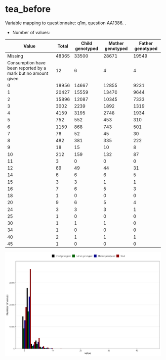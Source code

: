 # tea_before
Variable mapping to questionnaire: q1m, question AA1386.
.
- Number of values:

| Value | Total | Child genotyped | Mother genotyped | Father genotyped |
| ----- | ----- | --------------- | ---------------- | ---------------- |
| Missing | 48365 | 33500 | 28671 | 19549 |
| Consumption have been reported by a mark but no amount given | 12 | 6 | 4 |4 |
| 0 | 18956 | 14667 | 12855 |9231 |
| 1 | 20427 | 15559 | 13470 |9644 |
| 2 | 15896 | 12087 | 10345 |7333 |
| 3 | 3002 | 2239 | 1892 |1319 |
| 4 | 4159 | 3195 | 2748 |1934 |
| 5 | 752 | 552 | 453 |310 |
| 6 | 1159 | 868 | 743 |501 |
| 7 | 76 | 52 | 45 |30 |
| 8 | 482 | 381 | 335 |222 |
| 9 | 18 | 15 | 10 |8 |
| 10 | 212 | 159 | 132 |87 |
| 11 | 3 | 0 | 0 |0 |
| 12 | 69 | 49 | 44 |31 |
| 14 | 6 | 6 | 6 |5 |
| 15 | 3 | 3 | 1 |1 |
| 16 | 7 | 6 | 5 |3 |
| 18 | 1 | 0 | 0 |0 |
| 20 | 9 | 6 | 5 |4 |
| 24 | 3 | 3 | 3 |1 |
| 25 | 1 | 0 | 0 |0 |
| 30 | 1 | 1 | 1 |0 |
| 34 | 1 | 0 | 0 |0 |
| 40 | 2 | 1 | 1 |1 |
| 45 | 1 | 0 | 0 |0 |



![](tea_before_n.png)



